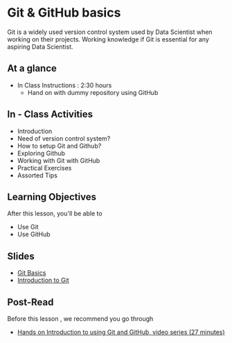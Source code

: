 # Git & GitHub basics

Git is a widely used version control system used by Data Scientist when working on their projects. Working knowledge if Git is essential for any aspiring Data Scientist.

## At a glance
 - In Class Instructions : 2:30 hours
    - Hand on with dummy repository using GitHub

## In - Class Activities
 - Introduction
 - Need of version control system?
 - How to setup Git and Github?
 - Exploring Github
 - Working with Git with GitHub
 - Practical Exercises
 - Assorted Tips

## Learning Objectives
After this lesson, you'll be able to

  - Use Git
  - Use GitHub


## Slides
  - [Git Basics](https://github.com/commit-live-students/git_basics_ppt/blob/master/Git%20Basics.pdf)
  - [Introduction to Git](https://github.com/commit-live-students/git_basics_ppt/blob/master/GitHub%20Slide%20Deck.pdf)

## Post-Read
Before this lesson , we recommend you go through
 - [Hands on Introduction to using Git and GitHub, video series (27 minutes)](https://www.youtube.com/playlist?list=PL5-da3qGB5IBLMp7LtN8Nc3Efd4hJq0kD)
